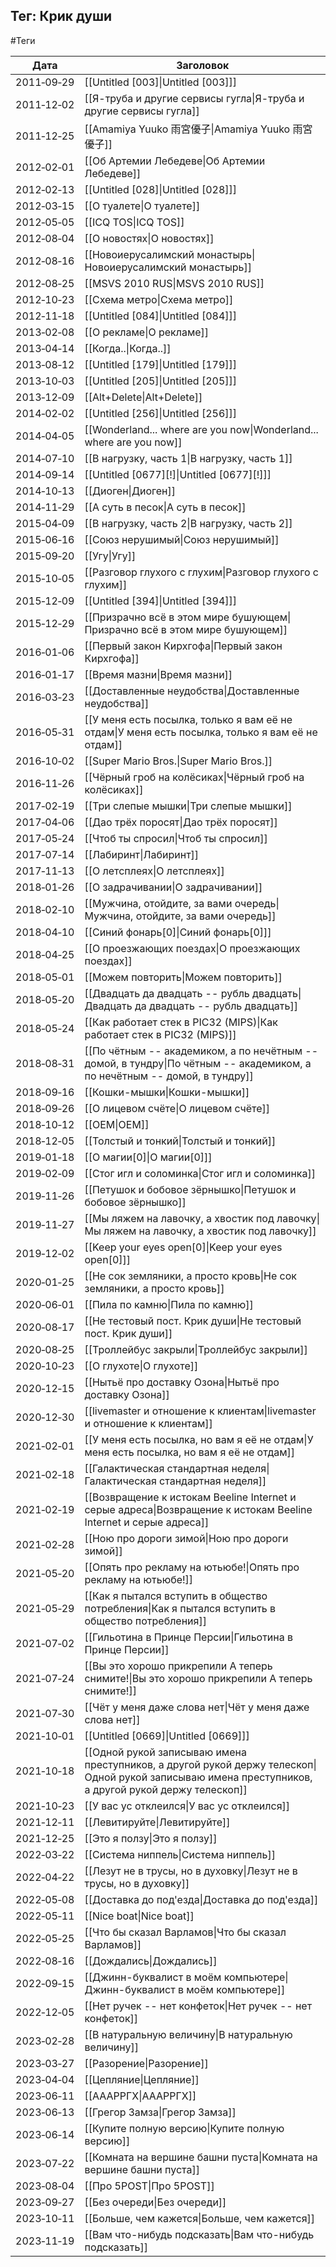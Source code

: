 ## Тег: Крик души
#Теги

| Дата | Заголовок |
| --- | --- |
| 2011&#8209;09&#8209;29 | [[Untitled [003]\|Untitled [003]]] |
| 2011&#8209;12&#8209;02 | [[Я-труба и другие сервисы гугла\|Я-труба и другие сервисы гугла]] |
| 2011&#8209;12&#8209;25 | [[Amamiya Yuuko  雨宮優子\|Amamiya Yuuko  雨宮優子]] |
| 2012&#8209;02&#8209;01 | [[Об Артемии Лебедеве\|Об Артемии Лебедеве]] |
| 2012&#8209;02&#8209;13 | [[Untitled [028]\|Untitled [028]]] |
| 2012&#8209;03&#8209;15 | [[О туалете\|О туалете]] |
| 2012&#8209;05&#8209;05 | [[ICQ TOS\|ICQ TOS]] |
| 2012&#8209;08&#8209;04 | [[О новостях\|О новостях]] |
| 2012&#8209;08&#8209;16 | [[Новоиерусалимский монастырь\|Новоиерусалимский монастырь]] |
| 2012&#8209;08&#8209;25 | [[MSVS 2010 RUS\|MSVS 2010 RUS]] |
| 2012&#8209;10&#8209;23 | [[Схема метро\|Схема метро]] |
| 2012&#8209;11&#8209;18 | [[Untitled [084]\|Untitled [084]]] |
| 2013&#8209;02&#8209;08 | [[О рекламе\|О рекламе]] |
| 2013&#8209;04&#8209;14 | [[Когда..\|Когда..]] |
| 2013&#8209;08&#8209;12 | [[Untitled [179]\|Untitled [179]]] |
| 2013&#8209;10&#8209;03 | [[Untitled [205]\|Untitled [205]]] |
| 2013&#8209;12&#8209;09 | [[Alt+Delete\|Alt+Delete]] |
| 2014&#8209;02&#8209;02 | [[Untitled [256]\|Untitled [256]]] |
| 2014&#8209;04&#8209;05 | [[Wonderland... where are you now\|Wonderland... where are you now]] |
| 2014&#8209;07&#8209;10 | [[В нагрузку, часть 1\|В нагрузку, часть 1]] |
| 2014&#8209;09&#8209;14 | [[Untitled [0677][!]\|Untitled [0677][!]]] |
| 2014&#8209;10&#8209;13 | [[Диоген\|Диоген]] |
| 2014&#8209;11&#8209;29 | [[А суть в песок\|А суть в песок]] |
| 2015&#8209;04&#8209;09 | [[В нагрузку, часть 2\|В нагрузку, часть 2]] |
| 2015&#8209;06&#8209;16 | [[Союз нерушимый\|Союз нерушимый]] |
| 2015&#8209;09&#8209;20 | [[Угу\|Угу]] |
| 2015&#8209;10&#8209;05 | [[Разговор глухого с глухим\|Разговор глухого с глухим]] |
| 2015&#8209;12&#8209;09 | [[Untitled [394]\|Untitled [394]]] |
| 2015&#8209;12&#8209;29 | [[Призрачно всё в этом мире бушующем\|Призрачно всё в этом мире бушующем]] |
| 2016&#8209;01&#8209;06 | [[Первый закон Кирхгофа\|Первый закон Кирхгофа]] |
| 2016&#8209;01&#8209;17 | [[Время мазни\|Время мазни]] |
| 2016&#8209;03&#8209;23 | [[Доставленные неудобства\|Доставленные неудобства]] |
| 2016&#8209;05&#8209;31 | [[У меня есть посылка, только я вам её не отдам\|У меня есть посылка, только я вам её не отдам]] |
| 2016&#8209;10&#8209;02 | [[Super Mario Bros.\|Super Mario Bros.]] |
| 2016&#8209;11&#8209;26 | [[Чёрный гроб на колёсиках\|Чёрный гроб на колёсиках]] |
| 2017&#8209;02&#8209;19 | [[Три слепые мышки\|Три слепые мышки]] |
| 2017&#8209;04&#8209;06 | [[Дао трёх поросят\|Дао трёх поросят]] |
| 2017&#8209;05&#8209;24 | [[Чтоб ты спросил\|Чтоб ты спросил]] |
| 2017&#8209;07&#8209;14 | [[Лабиринт\|Лабиринт]] |
| 2017&#8209;11&#8209;13 | [[О летсплеях\|О летсплеях]] |
| 2018&#8209;01&#8209;26 | [[О задрачивании\|О задрачивании]] |
| 2018&#8209;02&#8209;10 | [[Мужчина, отойдите, за вами очередь\|Мужчина, отойдите, за вами очередь]] |
| 2018&#8209;04&#8209;10 | [[Синий фонарь[0]\|Синий фонарь[0]]] |
| 2018&#8209;04&#8209;25 | [[О проезжающих поездах\|О проезжающих поездах]] |
| 2018&#8209;05&#8209;01 | [[Можем повторить\|Можем повторить]] |
| 2018&#8209;05&#8209;20 | [[Двадцать да двадцать -- рубль двадцать\|Двадцать да двадцать -- рубль двадцать]] |
| 2018&#8209;05&#8209;24 | [[Как работает стек в PIC32 (MIPS)\|Как работает стек в PIC32 (MIPS)]] |
| 2018&#8209;08&#8209;31 | [[По чётным -- академиком, а по нечётным -- домой, в тундру\|По чётным -- академиком, а по нечётным -- домой, в тундру]] |
| 2018&#8209;09&#8209;16 | [[Кошки-мышки\|Кошки-мышки]] |
| 2018&#8209;09&#8209;26 | [[О лицевом счёте\|О лицевом счёте]] |
| 2018&#8209;10&#8209;12 | [[OEM\|OEM]] |
| 2018&#8209;12&#8209;05 | [[Толстый и тонкий\|Толстый и тонкий]] |
| 2019&#8209;01&#8209;18 | [[О магии[0]\|О магии[0]]] |
| 2019&#8209;02&#8209;09 | [[Стог игл и соломинка\|Стог игл и соломинка]] |
| 2019&#8209;11&#8209;26 | [[Петушок и бобовое зёрнышко\|Петушок и бобовое зёрнышко]] |
| 2019&#8209;11&#8209;27 | [[Мы ляжем на лавочку, а хвостик под лавочку\|Мы ляжем на лавочку, а хвостик под лавочку]] |
| 2019&#8209;12&#8209;02 | [[Keep your eyes open[0]\|Keep your eyes open[0]]] |
| 2020&#8209;01&#8209;25 | [[Не сок земляники, а просто кровь\|Не сок земляники, а просто кровь]] |
| 2020&#8209;06&#8209;01 | [[Пила по камню\|Пила по камню]] |
| 2020&#8209;08&#8209;17 | [[Не тестовый пост. Крик души\|Не тестовый пост. Крик души]] |
| 2020&#8209;08&#8209;25 | [[Троллейбус закрыли\|Троллейбус закрыли]] |
| 2020&#8209;10&#8209;23 | [[О глухоте\|О глухоте]] |
| 2020&#8209;12&#8209;15 | [[Нытьё про доставку Озона\|Нытьё про доставку Озона]] |
| 2020&#8209;12&#8209;30 | [[livemaster и отношение к клиентам\|livemaster и отношение к клиентам]] |
| 2021&#8209;02&#8209;01 | [[У меня есть посылка, но вам я её не отдам\|У меня есть посылка, но вам я её не отдам]] |
| 2021&#8209;02&#8209;18 | [[Галактическая стандартная неделя\|Галактическая стандартная неделя]] |
| 2021&#8209;02&#8209;19 | [[Возвращение к истокам Beeline Internet и серые адреса\|Возвращение к истокам Beeline Internet и серые адреса]] |
| 2021&#8209;02&#8209;28 | [[Ною про дороги зимой\|Ною про дороги зимой]] |
| 2021&#8209;05&#8209;20 | [[Опять про рекламу на ютьюбе!\|Опять про рекламу на ютьюбе!]] |
| 2021&#8209;05&#8209;29 | [[Как я пытался вступить в общество потребления\|Как я пытался вступить в общество потребления]] |
| 2021&#8209;07&#8209;02 | [[Гильотина в Принце Персии\|Гильотина в Принце Персии]] |
| 2021&#8209;07&#8209;24 | [[Вы это хорошо прикрепили А теперь снимите!\|Вы это хорошо прикрепили А теперь снимите!]] |
| 2021&#8209;07&#8209;30 | [[Чёт у меня даже слова нет\|Чёт у меня даже слова нет]] |
| 2021&#8209;10&#8209;01 | [[Untitled [0669]\|Untitled [0669]]] |
| 2021&#8209;10&#8209;18 | [[Одной рукой записываю имена преступников, а другой рукой держу телескоп\|Одной рукой записываю имена преступников, а другой рукой держу телескоп]] |
| 2021&#8209;10&#8209;23 | [[У вас ус отклеился\|У вас ус отклеился]] |
| 2021&#8209;12&#8209;11 | [[Левитируйте\|Левитируйте]] |
| 2021&#8209;12&#8209;25 | [[Это я ползу\|Это я ползу]] |
| 2022&#8209;03&#8209;22 | [[Система ниппель\|Система ниппель]] |
| 2022&#8209;04&#8209;22 | [[Лезут не в трусы, но в духовку\|Лезут не в трусы, но в духовку]] |
| 2022&#8209;05&#8209;08 | [[Доставка до под'езда\|Доставка до под'езда]] |
| 2022&#8209;05&#8209;11 | [[Nice boat\|Nice boat]] |
| 2022&#8209;05&#8209;25 | [[Что бы сказал Варламов\|Что бы сказал Варламов]] |
| 2022&#8209;08&#8209;16 | [[Дождались\|Дождались]] |
| 2022&#8209;09&#8209;15 | [[Джинн-буквалист в моём компьютере\|Джинн-буквалист в моём компьютере]] |
| 2022&#8209;12&#8209;05 | [[Нет ручек -- нет конфеток\|Нет ручек -- нет конфеток]] |
| 2023&#8209;02&#8209;28 | [[В натуральную величину\|В натуральную величину]] |
| 2023&#8209;03&#8209;27 | [[Разорение\|Разорение]] |
| 2023&#8209;04&#8209;04 | [[Цепляние\|Цепляние]] |
| 2023&#8209;06&#8209;11 | [[АААРРГХ\|АААРРГХ]] |
| 2023&#8209;06&#8209;13 | [[Грегор Замза\|Грегор Замза]] |
| 2023&#8209;06&#8209;14 | [[Купите полную версию\|Купите полную версию]] |
| 2023&#8209;07&#8209;22 | [[Комната на вершине башни пуста\|Комната на вершине башни пуста]] |
| 2023&#8209;08&#8209;04 | [[Про 5POST\|Про 5POST]] |
| 2023&#8209;09&#8209;27 | [[Без очереди\|Без очереди]] |
| 2023&#8209;10&#8209;11 | [[Больше, чем кажется\|Больше, чем кажется]] |
| 2023&#8209;11&#8209;19 | [[Вам что-нибудь подсказать\|Вам что-нибудь подсказать]] |
